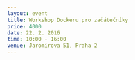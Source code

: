 ```yaml
---
layout: event
title: Workshop Dockeru pro začátečníky
price: 4000
date: 22. 2. 2016
time: 10:00 - 16:00
venue: Jaromírova 51, Praha 2
---
```



